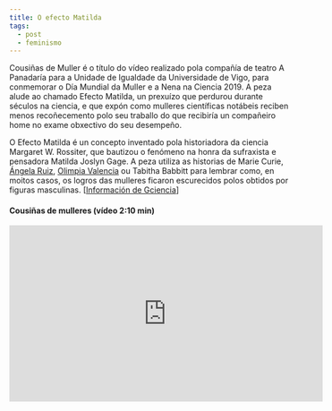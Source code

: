 ```yaml
---
title: O efecto Matilda
tags:
  - post
  - feminismo
---
```


Cousiñas de Muller é o título do vídeo realizado pola compañía de teatro A
Panadaría para a Unidade de Igualdade da Universidade de Vigo, para conmemorar o
Día Mundial da Muller e a Nena na Ciencia 2019. A peza alude ao chamado Efecto
Matilda, un prexuízo que perdurou durante séculos na ciencia, e que expón como
mulleres científicas notábeis reciben menos recoñecemento polo seu traballo do
que recibiría un compañeiro home no exame obxectivo do seu desempeño.

O Efecto Matilda é un concepto inventado pola historiadora da ciencia Margaret
W. Rossiter, que bautizou o fenómeno na honra da sufraxista e pensadora Matilda
Joslyn Gage. A peza utiliza as historias de Marie Curie,
[Ángela Ruiz](https://www.gciencia.com/historias-gc/dona-angelita-ferrola-que-inventou-o-libro-electronico/),
[Olimpia Valencia](https://www.gciencia.com/muller2018/olimpia-valencia-primeira-galega-licenciada-en-medicina/)
ou Tabitha Babbitt para lembrar como, en moitos casos, os logros das mulleres
ficaron escurecidos polos obtidos por figuras masculinas.
[[Información de Gciencia](https://www.gciencia.com/videonautas/efecto-matilda-cientificas/)]

#### Cousiñas de mulleres (vídeo 2:10 min)

<iframe width="560" height="315" src="https://www.youtube.com/embed/qxPpOPw_1s8" frameborder="0" allow="accelerometer; autoplay; clipboard-write; encrypted-media; gyroscope; picture-in-picture" allowfullscreen></iframe>
